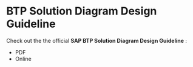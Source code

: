 # BTP Solution Diagram Design Guideline

Check out the the official **SAP BTP Solution Diagram Design Guideline** :

- PDF
- Online